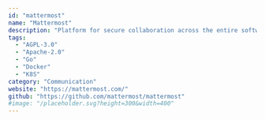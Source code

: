 ```yaml
---
id: "mattermost"
name: "Mattermost"
description: "Platform for secure collaboration across the entire software development lifecycle, can be integrated with Gitlab (alternative to Slack)."
tags:
  - "AGPL-3.0"
  - "Apache-2.0"
  - "Go"
  - "Docker"
  - "K8S"
category: "Communication"
website: "https://mattermost.com/"
github: "https://github.com/mattermost/mattermost"
#image: "/placeholder.svg?height=300&width=400"
---
```


